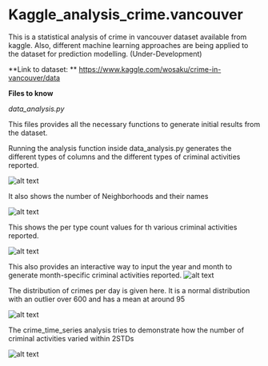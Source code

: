 # Kaggle_analysis_crime.vancouver

This is a statistical analysis of crime in vancouver dataset available from kaggle.
Also, different machine learning approaches are being applied to the dataset for prediction modelling. (Under-Development)

**Link to dataset: ** https://www.kaggle.com/wosaku/crime-in-vancouver/data

**Files to know**

_data_analysis.py_

This files provides all the necessary functions to generate initial results from the dataset.

Running the analysis function inside data_analysis.py generates the different types of columns and the different types of criminal activities reported.

![alt text](https://github.com/Arghyadatta/kaggle_analysis_crime.vancouver/blob/master/plots/Screenshot%20from%202018-03-02%2000-55-57.png)

It also shows the number of Neighborhoods and their names

![alt text](https://github.com/Arghyadatta/kaggle_analysis_crime.vancouver/blob/master/plots/Screenshot%20from%202018-03-02%2000-56-30.png)

This shows the per type count values for th various criminal activities reported.

![alt text](https://github.com/Arghyadatta/kaggle_analysis_crime.vancouver/blob/master/plots/Screenshot%20from%202018-03-02%2000-56-57.png)

This also provides an interactive way to input the year and month to generate month-specific criminal activities reported.
![alt text](https://github.com/Arghyadatta/kaggle_analysis_crime.vancouver/blob/master/plots/Screenshot%20from%202018-03-02%2000-57-19.png)

The distribution of crimes per day is given here. It is a normal distribution with an outlier over 600 and has a mean at around 95

![alt text](https://github.com/Arghyadatta/kaggle_analysis_crime.vancouver/blob/master/plots/dist_crimes_per_day.png)

The crime_time_series analysis tries to demonstrate how the number of criminal activities varied within 2STDs

![alt text](https://github.com/Arghyadatta/kaggle_analysis_crime.vancouver/blob/master/plots/time_series_analysis.png)


